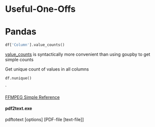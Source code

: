 # Useful-One-Offs

# Pandas
```python
df['Column'].value_counts()
```
[value_counts](https://pandas.pydata.org/pandas-docs/stable/reference/api/pandas.Series.value_counts.html) is syntactically more convenient than using goupby to get simple counts

Get unique count of values in all columns
```python
df.nunique()
```


`

[FFMPEG Simple Reference](https://github.com/click-here/Useful-One-Offs/blob/master/ffmpeg.md)

#### pdf2text.exe

pdftotext [options] [PDF-file [text-file]]
